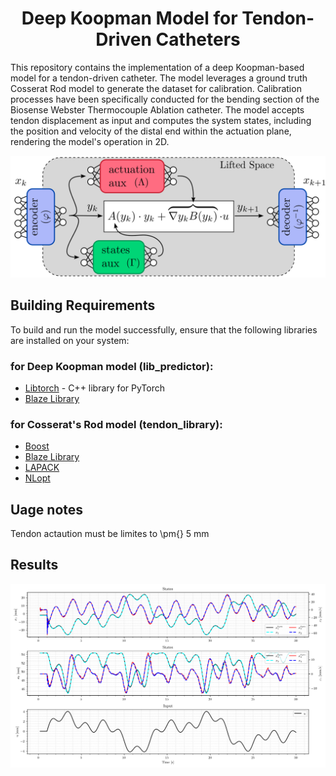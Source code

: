 
<div align="center">

# Deep Koopman Model for Tendon-Driven Catheters

</div>

This repository contains the implementation of a deep Koopman-based model for a tendon-driven catheter. The model leverages a ground truth Cosserat Rod model to generate the dataset for calibration. Calibration processes have been specifically conducted for the bending section of the Biosense Webster Thermocouple Ablation catheter. The model accepts tendon displacement as input and computes the system states, including the position and velocity of the distal end within the actuation plane, rendering the model's operation in 2D.

![Diagram](./figures/Koopman_diagram.png)

## Building Requirements

To build and run the model successfully, ensure that the following libraries are installed on your system:

### for Deep Koopman model (lib_predictor):

* [Libtorch](https://pytorch.org/) - C++ library for PyTorch
* [Blaze Library](https://bitbucket.org/blaze-lib/blaze/src/master/)

### for Cosserat's Rod model (tendon_library):

* [Boost](https://www.boost.org/)
* [Blaze Library](https://bitbucket.org/blaze-lib/blaze/src/master/)
* [LAPACK](http://www.netlib.org/lapack/)
* [NLopt](https://nlopt.readthedocs.io/en/latest/)


## Uage notes

Tendon actaution must be limites to \pm{} 5 mm


## Results

![Diagram](./figures/output_plot.png)